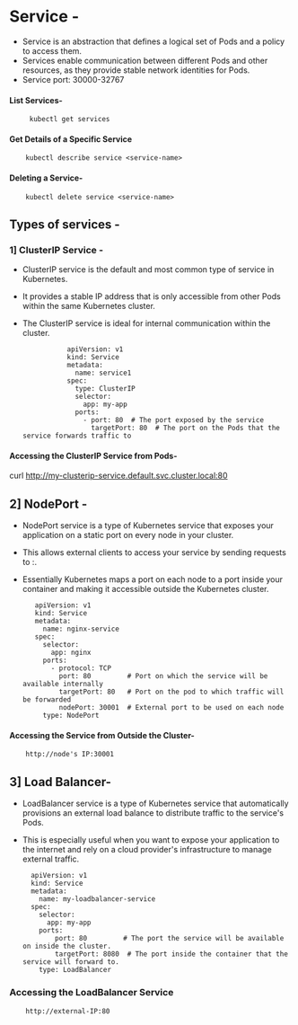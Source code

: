 # Service -
- Service is an abstraction that defines a logical set of Pods and a policy to access them.
- Services enable communication between different Pods and other resources, as they provide stable network identities for Pods.
- Service port: 30000-32767

#### List Services-

         kubectl get services

####  Get Details of a Specific Service

        kubectl describe service <service-name>

#### Deleting a Service-

        kubectl delete service <service-name>




## Types of services -

### 1] ClusterIP Service -
- ClusterIP service is the default and most common type of service in Kubernetes.
- It provides a stable IP address that is only accessible from other Pods within the same Kubernetes cluster.
- The ClusterIP service is ideal for internal communication within the cluster.

         
                 apiVersion: v1
                 kind: Service
                 metadata:
                   name: service1
                 spec:
                   type: ClusterIP  
                   selector:
                     app: my-app  
                   ports:
                     - port: 80  # The port exposed by the service
                       targetPort: 80  # The port on the Pods that the service forwards traffic to
                     




#### Accessing the ClusterIP Service from Pods-

curl http://my-clusterip-service.default.svc.cluster.local:80



## 2]  NodePort -
- NodePort service is a type of Kubernetes service that exposes your application on a static port on every node in your cluster.
- This allows external clients to access your service by sending requests to <NodeIP>:<NodePort>.
- Essentially Kubernetes maps a port on each node to a port inside your container and making it accessible outside the Kubernetes cluster.

         apiVersion: v1
         kind: Service
         metadata:
           name: nginx-service
         spec:
           selector:
             app: nginx
           ports:
             - protocol: TCP
               port: 80         # Port on which the service will be available internally
               targetPort: 80   # Port on the pod to which traffic will be forwarded
               nodePort: 30001  # External port to be used on each node
           type: NodePort


#### Accessing the Service from Outside the Cluster-

        http://node's IP:30001


## 3] Load Balancer-
- LoadBalancer service is a type of Kubernetes service that automatically provisions an external load balance to distribute traffic to the service's Pods.
- This is especially useful when you want to expose your application to the internet and rely on a cloud provider's infrastructure to manage external traffic.


        apiVersion: v1
        kind: Service
        metadata:
          name: my-loadbalancer-service
        spec:
          selector:
            app: my-app
          ports:
              port: 80         # The port the service will be available on inside the cluster.
              targetPort: 8080  # The port inside the container that the service will forward to.
          type: LoadBalancer   


### Accessing the LoadBalancer Service
        http://external-IP:80







